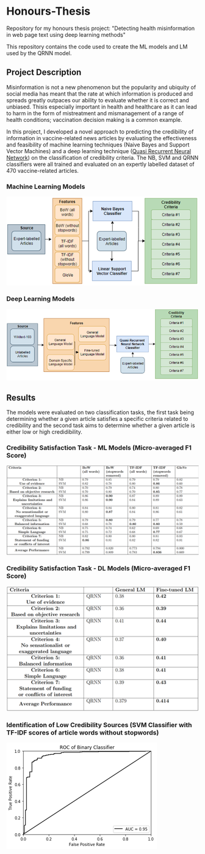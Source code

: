 # Honours-Thesis
Repository for my honours thesis project: "Detecting health misinformation in web page text using deep learning methods"

This repository contains the code used to create the ML models and LM used by the QRNN model.

## Project Description
Misinformation is not a new phenomenon but the popularity and ubiquity of social media has meant that the rate at which information is produced and spreads greatly outpaces our ability to evaluate whether it is correct and unbiased. Thisis especially important in health and healthcare as it can lead to harm in the form of mistreatment and mismanagement of a range of health conditions; vaccination decision making is a common example.

In this project, I developed a novel approach to predicting the credibility of information in vaccine-related news articles by evaluating the effectiveness and feasibility of machine learning techniques (Naive Bayes and Support Vector Machines) and a deep learning technique ([Quasi Recurrent Neural Network](https://github.com/salesforce/pytorch-qrnn/)) on the classification of credibility criteria. The NB, SVM and QRNN classifiers were all trained and evaluated on an expertly labelled dataset of 470 vaccine-related articles.

### Machine Learning Models
![](Thesis\images\ml-models.png)

### Deep Learning Models

![](Thesis\images\dl-models.png)

## Results

The models were evaluated on two classification tasks, the first task being determining whether a given article satisfies a specific criteria related to credibility and the second task aims to determine whether a given article is either low or high credidibility.

### Credibility Satisfaction Task - ML Models (Micro-averaged F1 Score)
![](Thesis\images\ml-performance.png)

### Credibility Satisfaction Task - DL Models (Micro-averaged F1 Score)
![](Thesis\images\dl-performance.png)

### Identification of Low Credibility Sources (SVM Classifier with TF-IDF scores of article words without stopwords)

![](Thesis\images\binary-roc-curve.png)

